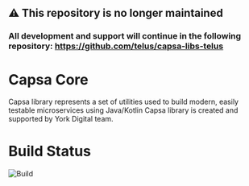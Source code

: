 ## ⚠️ This repository is no longer maintained
### All development and support will continue in the following repository: https://github.com/telus/capsa-libs-telus

# Capsa Core

Capsa library represents a set of utilities used to build modern, easily testable microservices using Java/Kotlin
Capsa library is created and supported by York Digital team.

# Build Status

![Build](https://github.com/telus/capsa-telus-libs/actions/workflows/build-main.yml/badge.svg?branch=main)

